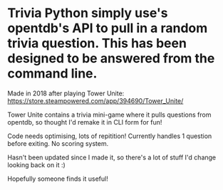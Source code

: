# Trivia Python simply use's opentdb's API to pull in a random trivia question. This has been designed to be answered from the command line.

Made in 2018 after playing Tower Unite: https://store.steampowered.com/app/394690/Tower_Unite/

Tower Unite contains a trivia mini-game where it pulls questions from opentdb, so thought I'd remake it in CLI form for fun!

Code needs optimising, lots of repitition!
Currently handles 1 question before exiting.
No scoring system.

Hasn't been updated since I made it, so there's a lot of stuff I'd change looking back on it :)

Hopefully someone finds it useful!
